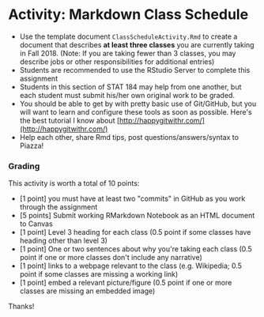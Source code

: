 # Activity: Markdown Class Schedule

- Use the template document `ClassScheduleActivity.Rmd` to create a document that describes **at least three classes** you are currently taking in Fall 2018.  (Note: If you are taking fewer than 3 classes, you may describe jobs or other responsibilities for additional entries)
- Students are recommended to use the RStudio Server to complete this assignment
- Students in this section of STAT 184 may help from one another, but each student must submit his/her own original work to be graded.
- You should be able to get by with pretty basic use of Git/GitHub, but you will want to learn and configure these tools as soon as possible.  Here's the best tutorial I know about [http://happygitwithr.com/](http://happygitwithr.com/)
- Help each other, share Rmd tips, post questions/answers/syntax to Piazza!

### Grading

This activity is worth a total of 10 points:

- [1 point] you must have at least two "commits" in GitHub as you work through the assignment
- [5 points] Submit working RMarkdown Notebook as an HTML document to Canvas
- [1 point] Level 3 heading for each class (0.5 point if some classes have heading other than level 3)
- [1 point] One or two sentences about why you're taking each class (0.5 point if one or more classes don't include any narrative)
- [1 point] links to a webpage relevant to the class (e.g. Wikipedia; 0.5 point if some classes are missing a working link)   
- [1 point] embed a relevant picture/figure (0.5 point if one or more classes are missing an embedded image)  


Thanks!

